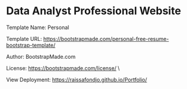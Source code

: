 # Data Analyst Professional Website
Template Name: Personal

Template URL: https://bootstrapmade.com/personal-free-resume-bootstrap-template/

Author: BootstrapMade.com

License: https://bootstrapmade.com/license/ \


View Deployment: https://raissafondjo.github.io/Portfolio/ 
